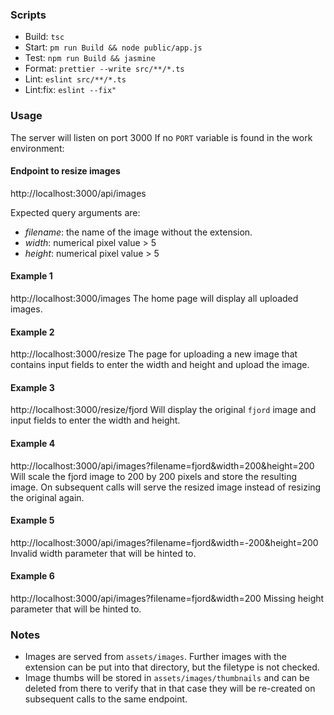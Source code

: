 ### Scripts

- Build: `tsc`
- Start: `pm run Build && node public/app.js`
- Test: `npm run Build && jasmine`
- Format: `prettier --write src/**/*.ts`
- Lint: `eslint src/**/*.ts`
- Lint:fix: `eslint --fix"`

### Usage

The server will listen on port 3000 If no `PORT` variable is found in the work environment:

#### Endpoint to resize images

http://localhost:3000/api/images

Expected query arguments are:

- _filename_: the name of the image without the extension.
- _width_: numerical pixel value > 5
- _height_: numerical pixel value > 5

#### Example 1

http://localhost:3000/images
The home page will display all uploaded images.

#### Example 2

http://localhost:3000/resize
The page for uploading a new image that contains input fields to enter the width and height and upload the image.

#### Example 3

http://localhost:3000/resize/fjord
Will display the original `fjord` image and input fields to enter the width and height.

#### Example 4

http://localhost:3000/api/images?filename=fjord&width=200&height=200
Will scale the fjord image to 200 by 200 pixels and store the resulting image.
On subsequent calls will serve the resized image instead of resizing the
original again.

#### Example 5

http://localhost:3000/api/images?filename=fjord&width=-200&height=200
Invalid width parameter that will be hinted to.

#### Example 6

http://localhost:3000/api/images?filename=fjord&width=200
Missing height parameter that will be hinted to.

### Notes

- Images are served from `assets/images`. Further images with the extension
  can be put into that directory, but the filetype is not checked.
- Image thumbs will be stored in `assets/images/thumbnails` and can be deleted from
  there to verify that in that case they will be re-created on subsequent calls
  to the same endpoint.
